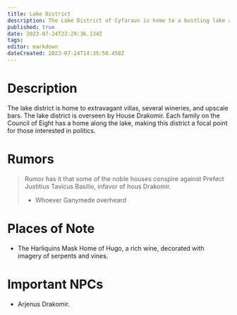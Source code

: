 ```yaml
---
title: Lake District
description: The Lake District of Cyfaraun is home to a bustling lake and elegant villas belonging to the city's most elite families.
published: true
date: 2023-07-24T22:29:36.134Z
tags: 
editor: markdown
dateCreated: 2023-07-24T14:35:50.458Z
---
```


# Description
The lake district is home to extravagant villas, several wineries, and upscale bars. The lake district is overseen by House Drakomir. Each family on the Council of Eight has a home along the lake, making this district a focal point for those interested in politics.

# Rumors
> Rumor has it that some of the noble houses conspire against Prefect Justitius Tavicus Basilio, infavor of hous Drakomir.
> - Whoever Ganymede overheard
# Places of Note
- The Harliquins Mask
Home of Hugo, a rich wine, decorated with imagery of serpents and vines.

# Important NPCs
- Arjenus Drakomir. 
